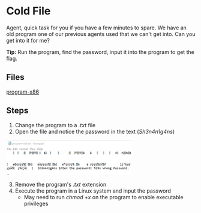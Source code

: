 # Cold File
Agent, quick task for you if you have a few minutes to spare. We have an old program one of our previous agents used that we can't get into. Can you get into it for me?

**Tip:** Run the program, find the password, input it into the program to get the flag.

## Files
[program-x86](/assets/files/program-x86_2)

## Steps
1. Change the program to a *.txt* file
1. Open the file and notice the password in the text (*Sh3n4n1g4ns*)

![text opened](/assets/screenshots/hq-09-ColdFile.png)

3. Remove the program's *.txt* extension
1. Execute the program in a Linux system and input the password
    - May need to run *chmod +x* on the program to enable executable privileges